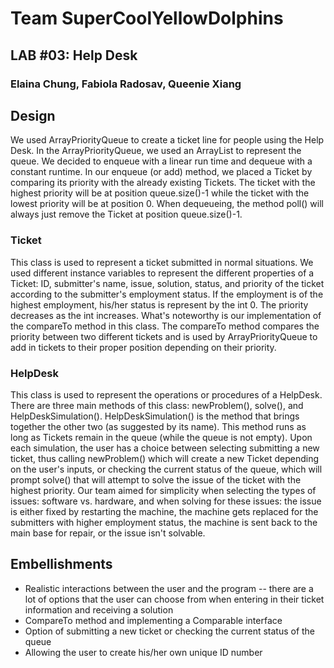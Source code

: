 # Team SuperCoolYellowDolphins
## LAB #03: Help Desk
### Elaina Chung, Fabiola Radosav, Queenie Xiang

  ## Design 
  We used ArrayPriorityQueue to create a ticket line for people using the Help Desk. In the ArrayPriorityQueue, we used an ArrayList to represent the queue. We decided to enqueue with a linear run time and dequeue with a constant runtime. In our enqueue (or add) method, we placed a Ticket by comparing its priority with the already existing Tickets. The ticket with the highest priority will be at position queue.size()-1 while the ticket with the lowest priority will be at position 0. When dequeueing, the method poll() will always just remove the Ticket at position queue.size()-1. 
  
  ### Ticket
  This class is used to represent a ticket submitted in normal situations. We used different instance variables to represent the different properties of a Ticket: ID, submitter's name, issue, solution, status, and priority of the ticket according to the submitter's employment status. If the employment is of the highest employment, his/her status is represent by the int 0. The priority decreases as the int increases. 
  What's noteworthy is our implementation of the compareTo method in this class. The compareTo method compares the priority between two different tickets and is used by ArrayPriorityQueue to add in tickets to their proper position depending on their priority. 
  
  ### HelpDesk 
  This class is used to represent the operations or procedures of a HelpDesk. There are three main methods of this class: newProblem(), solve(), and HelpDeskSimulation(). HelpDeskSimulation() is the method that brings together the other two (as suggested by its name). This method runs as long as Tickets remain in the queue (while the queue is not empty). Upon each simulation, the user has a choice between selecting submitting a new ticket, thus calling newProblem() which will create a new Ticket depending on the user's inputs, or checking the current status of the queue, which will prompt solve() that will attempt to solve the issue of the ticket with the highest priority. Our team aimed for simplicity when selecting the types of issues: software vs. hardware, and when solving for these issues: the issue is either fixed by restarting the machine, the machine gets replaced for the submitters with higher employment status, the machine is sent back to the main base for repair, or the issue isn't solvable. 
  
  ## Embellishments
  * Realistic interactions between the user and the program -- there are a lot of options that the user can choose from when entering in their ticket information and receiving a solution  
  * CompareTo method and implementing a Comparable interface
  * Option of submitting a new ticket or checking the current status of the queue 
  * Allowing the user to create his/her own unique ID number 
  
